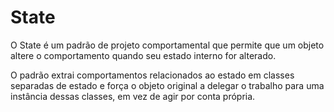 ﻿
# State 
O State é um padrão de projeto comportamental que permite que um objeto altere o comportamento quando seu estado interno for alterado.

O padrão extrai comportamentos relacionados ao estado em classes separadas de estado e força o objeto original a delegar o trabalho para uma instância dessas classes, em vez de agir por conta própria.